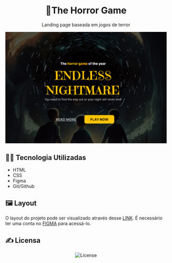<h1 align="center">🧌The Horror Game</h1>

<p align="center">Landing page baseada em jogos de terror</p>

<p align="center">
    <img src="assets/background.png" alt="Três meninos olhando para um buraco negro">
</p>

## 🧑‍💻 Tecnologia Utilizadas
- HTML
- CSS
- Figma
- Git/Github

## 🖼️ Layout
O layout do projeto pode ser visualizado através desse [LINK](https://www.figma.com/file/kxphE1xVuDY9S1IY90Wkdm/Horror-Game-LP-(Community)?node-id=0-1&t=0M5M6WX4uvJuI1E7-0). É necessário ter uma conta no [FIGMA](https://www.figma.com/) para acessá-lo.

## ✍️ Licensa
<p align="center">
  <img alt="License" src="https://img.shields.io/static/v1?label=license&message=MIT&color=49AA26&labelColor=000000">
</p>